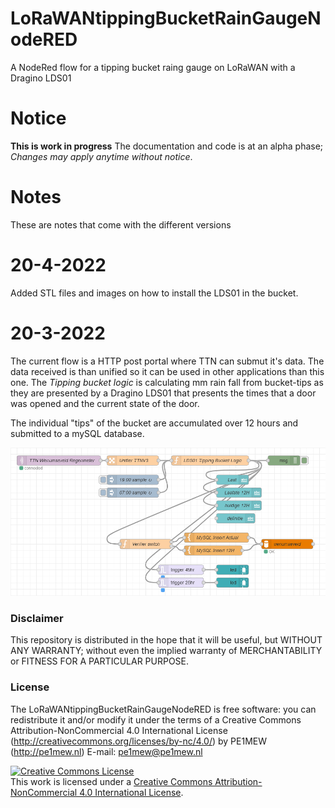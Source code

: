 # LoRaWANtippingBucketRainGaugeNodeRED
A NodeRed flow for a tipping bucket raing gauge on LoRaWAN with a Dragino LDS01

# Notice
**This is work in progress** The documentation and code is at an alpha phase; *Changes may apply anytime without notice*.

# Notes
These are notes that come with the different versions 

# 20-4-2022
Added STL files and images on how to install the LDS01 in the bucket.

# 20-3-2022
The current flow is a HTTP post portal where TTN can submut it's data. The data received is than unified so it can be used in other applications than this one. The *Tipping bucket logic* is calculating mm rain fall from bucket-tips as they are presented by a Dragino LDS01 that presents the times that a door was opened and the current state of the door.

The individual "tips" of the bucket are accumulated over 12 hours and submitted to a mySQL database. 

![flow](/images/flow.png)

### Disclaimer
This repository is distributed in the hope that it will be useful, but WITHOUT ANY WARRANTY; without even the implied warranty of MERCHANTABILITY or FITNESS FOR A PARTICULAR PURPOSE.

### License
The LoRaWANtippingBucketRainGaugeNodeRED is free software: 
you can redistribute it and/or modify it under the terms of a Creative Commons Attribution-NonCommercial 4.0 International License (http://creativecommons.org/licenses/by-nc/4.0/) by PE1MEW (http://pe1mew.nl) E-mail: pe1mew@pe1mew.nl

<a rel="license" href="http://creativecommons.org/licenses/by-nc/4.0/"><img alt="Creative Commons License" style="border-width:0" src="https://i.creativecommons.org/l/by-nc/4.0/88x31.png" /></a><br />This work is licensed under a <a rel="license" href="http://creativecommons.org/licenses/by-nc/4.0/">Creative Commons Attribution-NonCommercial 4.0 International License</a>.


